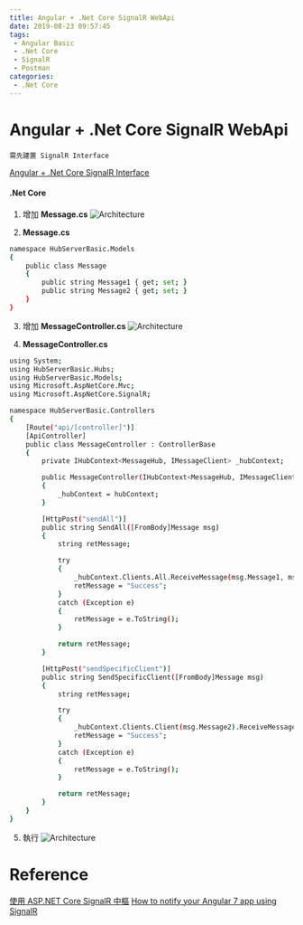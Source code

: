 ```yaml
---
title: Angular + .Net Core SignalR WebApi
date: 2019-08-23 09:57:45
tags:
 - Angular Basic
 - .Net Core
 - SignalR
 - Postman
categories: 
 - .Net Core
---
```


# Angular + .Net Core SignalR WebApi
    需先建置 SignalR Interface
[Angular + .Net Core SignalR Interface](/2019/08/22/AngularAndNetCoreSignalRInterface/)

#### .Net Core
1. 增加 **Message.cs**
![Architecture](1.png)

2. **Message.cs**
~~~ bash
namespace HubServerBasic.Models
{
    public class Message
    {
        public string Message1 { get; set; }
        public string Message2 { get; set; }
    }
}
~~~

3. 增加 **MessageController.cs**
![Architecture](2.png)

4. **MessageController.cs**
~~~ bash
using System;
using HubServerBasic.Hubs;
using HubServerBasic.Models;
using Microsoft.AspNetCore.Mvc;
using Microsoft.AspNetCore.SignalR;

namespace HubServerBasic.Controllers
{
    [Route("api/[controller]")]
    [ApiController]
    public class MessageController : ControllerBase
    {
        private IHubContext<MessageHub, IMessageClient> _hubContext;

        public MessageController(IHubContext<MessageHub, IMessageClient> hubContext)
        {
            _hubContext = hubContext;
        }

        [HttpPost("sendAll")]
        public string SendAll([FromBody]Message msg)
        {
            string retMessage;

            try
            {
                _hubContext.Clients.All.ReceiveMessage(msg.Message1, msg.Message2);
                retMessage = "Success";
            }
            catch (Exception e)
            {
                retMessage = e.ToString();
            }

            return retMessage;
        }

        [HttpPost("sendSpecificClient")]
        public string SendSpecificClient([FromBody]Message msg)
        {
            string retMessage;

            try
            {
                _hubContext.Clients.Client(msg.Message2).ReceiveMessage(msg.Message1);
                retMessage = "Success";
            }
            catch (Exception e)
            {
                retMessage = e.ToString();
            }

            return retMessage;
        }
    }
}
~~~

5. 執行
![Architecture](3.gif)

# Reference
[使用 ASP.NET Core SignalR 中樞](https://docs.microsoft.com/zh-tw/aspnet/core/signalr/hubs?view=aspnetcore-2.2)
[How to notify your Angular 7 app using SignalR](https://rukshan.dev/2019/05/how-to-notify-your-angular-7-app-using-signalr)